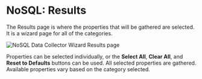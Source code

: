 # NoSQL: Results

The Results page is where the properties that will be gathered are selected. It is a wizard page for all of the categories.

![NoSQL Data Collector Wizard Results page](/img/product_docs/accessanalyzer/accessanalyzer/enterpriseauditor/admin/datacollector/adinventory/results.png)

Properties can be selected individually, or the __Select All__, __Clear All__, and __Reset to Defaults__ buttons can be used. All selected properties are gathered. Available properties vary based on the category selected.
